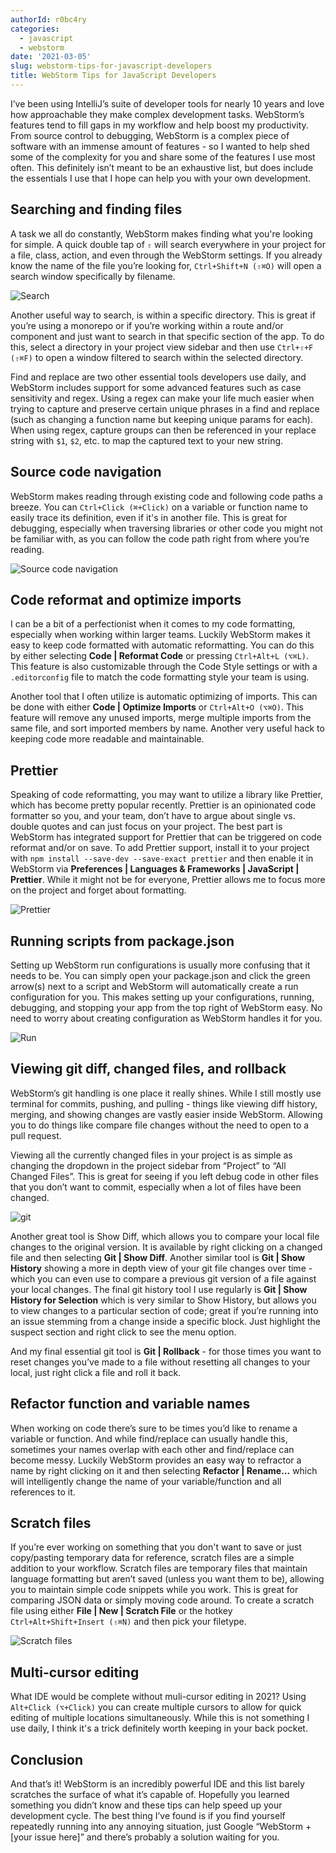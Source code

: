 ```yaml
---
authorId: r0bc4ry
categories:
  - javascript
  - webstorm
date: '2021-03-05'
slug: webstorm-tips-for-javascript-developers
title: WebStorm Tips for JavaScript Developers
---
```


I’ve been using IntelliJ’s suite of developer tools for nearly 10 years and love how approachable they make complex development tasks. WebStorm’s features tend to fill gaps in my workflow and help boost my productivity. From source control to debugging, WebStorm is a complex piece of software with an immense amount of features - so I wanted to help shed some of the complexity for you and share some of the features I use most often. This definitely isn’t meant to be an exhaustive list, but does include the essentials I use that I hope can help you with your own development.

## Searching and finding files

A task we all do constantly, WebStorm makes finding what you're looking for simple. A quick double tap of `⇧` will search everywhere in your project for a file, class, action, and even through the WebStorm settings. If you already know the name of the file you’re looking for, `Ctrl+Shift+N (⇧⌘O)` will open a search window specifically by filename.

![Search](/img/blog/webstorm-tips-for-javascript-developers/image4.png)

Another useful way to search, is within a specific directory. This is great if you’re using a monorepo or if you’re working within a route and/or component and just want to search in that specific section of the app. To do this, select a directory in your project view sidebar and then use `Ctrl+⇧+F (⇧⌘F)` to open a window filtered to search within the selected directory.

Find and replace are two other essential tools developers use daily, and WebStorm includes support for some advanced features such as case sensitivity and regex. Using a regex can make your life much easier when trying to capture and preserve certain unique phrases in a find and replace (such as changing a function name but keeping unique params for each). When using regex, capture groups can then be referenced in your replace string with `$1`, `$2`, etc. to map the captured text to your new string.

## Source code navigation

WebStorm makes reading through existing code and following code paths a breeze. You can `Ctrl+Click (⌘+Click)` on a variable or function name to easily trace its definition, even if it's in another file. This is great for debugging, especially when traversing libraries or other code you might not be familiar with, as you can follow the code path right from where you’re reading.

![Source code navigation](/img/blog/webstorm-tips-for-javascript-developers/image6.gif)

## Code reformat and optimize imports

I can be a bit of a perfectionist when it comes to my code formatting, especially when working within larger teams. Luckily WebStorm makes it easy to keep code formatted with automatic reformatting. You can do this by either selecting **Code | Reformat Code** or pressing `Ctrl+Alt+L (⌥⌘L)`. This feature is also customizable through the Code Style settings or with a `.editorconfig` file to match the code formatting style your team is using.

Another tool that I often utilize is automatic optimizing of imports. This can be done with either **Code | Optimize Imports** or `Ctrl+Alt+O (⌥⌘O)`. This feature will remove any unused imports, merge multiple imports from the same file, and sort imported members by name. Another very useful hack to keeping code more readable and maintainable.

## Prettier

Speaking of code reformatting, you may want to utilize a library like Prettier, which has become pretty popular recently. Prettier is an opinionated code formatter so you, and your team, don’t have to argue about single vs. double quotes and can just focus on your project. The best part is WebStorm has integrated support for Prettier that can be triggered on code reformat and/or on save. To add Prettier support, install it to your project with `npm install --save-dev --save-exact prettier` and then enable it in WebStorm via **Preferences | Languages & Frameworks | JavaScript | Prettier**. While it might not be for everyone, Prettier allows me to focus more on the project and forget about formatting.

![Prettier](/img/blog/webstorm-tips-for-javascript-developers/image1.gif)

## Running scripts from package.json

Setting up WebStorm run configurations is usually more confusing that it needs to be. You can simply open your package.json and click the green arrow(s) next to a script and WebStorm will automatically create a run configuration for you. This makes setting up your configurations, running, debugging, and stopping your app from the top right of WebStorm easy. No need to worry about creating configuration as WebStorm handles it for you.

![Run](/img/blog/webstorm-tips-for-javascript-developers/image2.png)

## Viewing git diff, changed files, and rollback

WebStorm’s git handling is one place it really shines. While I still mostly use terminal for commits, pushing, and pulling - things like viewing diff history, merging, and showing changes  are vastly easier inside WebStorm. Allowing you to do things like compare file changes without the need to open to a pull request.

Viewing all the currently changed files in your project is as simple as changing the dropdown in the project sidebar from “Project” to “All Changed Files”. This is great for seeing if you left debug code in other files that you don’t want to commit, especially when a lot of files have been changed.

![git](/img/blog/webstorm-tips-for-javascript-developers/image3.png)

Another great tool is Show Diff, which allows you to compare your local file changes to the original version. It is available by right clicking on a changed file and then selecting **Git | Show Diff**. Another similar tool is **Git | Show History** showing a more in depth view of your git file changes over time - which you can even use to compare a previous git version of a file against your local changes. The final git history tool I use regularly is **Git | Show History for Selection** which is very similar to Show History, but allows you to view changes to a particular section of code; great if you’re running into an issue stemming from a change inside a specific block. Just highlight the suspect section and right click to see the menu option.

And my final essential git tool is **Git | Rollback** - for those times you want to reset changes you’ve made to a file without resetting all changes to your local, just right click a file and roll it back.

## Refactor function and variable names

When working on code there’s sure to be times you’d like to rename a variable or function. And while find/replace can usually handle this, sometimes your names overlap with each other and find/replace can become messy. Luckily WebStorm provides an easy way to refractor a name by right clicking on it and then selecting **Refactor | Rename…** which will intelligently change the name of your variable/function and all references to it.

## Scratch files

If you’re ever working on something that you don't want to save or just copy/pasting temporary data for reference, scratch files are a simple addition to your workflow. Scratch files are temporary files that maintain language formatting but aren’t saved (unless you want them to be), allowing you to maintain simple code snippets while you work. This is great for comparing JSON data or simply moving code around. To create a scratch file using either **File | New | Scratch File** or the hotkey `Ctrl+Alt+Shift+Insert (⇧⌘N)` and then pick your filetype.

![Scratch files](/img/blog/webstorm-tips-for-javascript-developers/image5.png)

## Multi-cursor editing

What IDE would be complete without muli-cursor editing in 2021? Using `Alt+Click (⌥+Click)` you can create multiple cursors to allow for quick editing of multiple locations simultaneously. While this is not something I use daily, I think it's a trick definitely worth keeping in your back pocket.

## Conclusion

And that’s it! WebStorm is an incredibly powerful IDE and this list barely scratches the surface of what it’s capable of. Hopefully you learned something you didn’t know and these tips can help speed up your development cycle. The best thing I’ve found is if you find yourself repeatedly running into any annoying situation, just Google “WebStorm + [your issue here]” and there’s probably a solution waiting for you.
